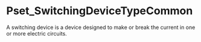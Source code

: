 # Pset_SwitchingDeviceTypeCommon

A switching device is a device designed to make or break the current in one or more electric circuits.
